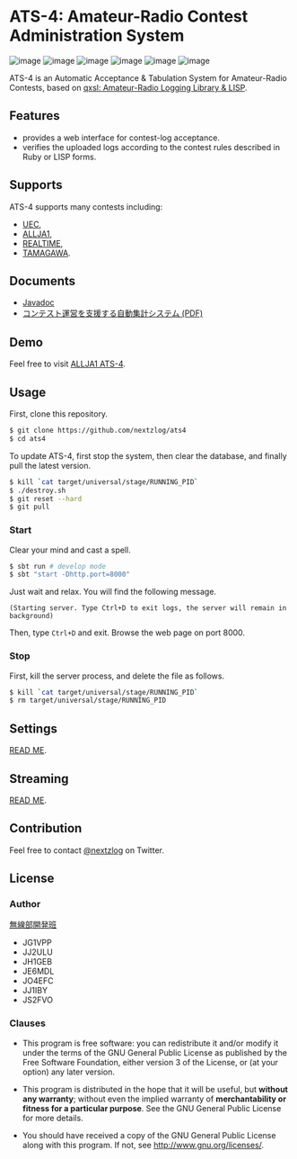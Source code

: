 ATS-4: Amateur-Radio Contest Administration System
====

![image](https://img.shields.io/badge/sbt-1.3.8-red.svg)
![image](https://img.shields.io/badge/Java-JDK11-red.svg)
![image](https://img.shields.io/badge/Scala-2.13-orange.svg)
![image](https://img.shields.io/badge/JRuby-9.2-orange.svg)
![image](https://img.shields.io/badge/PlayFramework-2.7-blueviolet.svg)
![image](https://img.shields.io/badge/license-GPL3-darkblue.svg)

ATS-4 is an Automatic Acceptance & Tabulation System for Amateur-Radio Contests, based on [qxsl: Amateur-Radio Logging Library & LISP](https://github.com/nextzlog/qxsl).

## Features

- provides a web interface for contest-log acceptance.
- verifies the uploaded logs according to the contest rules described in Ruby or LISP forms.

## Supports

ATS-4 supports many contests including:

- [UEC](https://www.ja1zgp.com/uectest_public_info/),
- [ALLJA1](http://ja1zlo.u-tokyo.org/allja1/),
- [REALTIME](http://ja1zlo.u-tokyo.org/rt/rt1.html),
- [TAMAGAWA](http://apollo.c.ooco.jp/).

## Documents

- [Javadoc](https://nextzlog.github.io/qxsl/doc/index.html)
- [コンテスト運営を支援する自動集計システム (PDF)](https://pafelog.net/ats4.pdf)

## Demo

Feel free to visit [ALLJA1 ATS-4](https://allja1.org).

## Usage

First, clone this repository.

```sh
$ git clone https://github.com/nextzlog/ats4
$ cd ats4
```

To update ATS-4, first stop the system, then clear the database, and finally pull the latest version.

```sh
$ kill `cat target/universal/stage/RUNNING_PID`
$ ./destroy.sh
$ git reset --hard
$ git pull
```

### Start

Clear your mind and cast a spell.

```sh
$ sbt run # develop mode
$ sbt "start -Dhttp.port=8000"
```

Just wait and relax.
You will find the following message.

```
(Starting server. Type Ctrl+D to exit logs, the server will remain in background)
```

Then, type `Ctrl+D` and exit.
Browse the web page on port 8000.

### Stop

First, kill the server process, and delete the file as follows.

```sh
$ kill `cat target/universal/stage/RUNNING_PID`
$ rm target/universal/stage/RUNNING_PID
```

## Settings

[READ ME](CONFIG.md).

## Streaming

[READ ME](STREAM.md).

## Contribution

Feel free to contact [@nextzlog](https://twitter.com/nextzlog) on Twitter.

## License

### Author

[無線部開発班](https://pafelog.net)

- JG1VPP
- JJ2ULU
- JH1GEB
- JE6MDL
- JO4EFC
- JJ1IBY
- JS2FVO

### Clauses

- This program is free software: you can redistribute it and/or modify it under the terms of the GNU General Public License as published by the Free Software Foundation, either version 3 of the License, or (at your option) any later version.

- This program is distributed in the hope that it will be useful, but **without any warranty**; without even the implied warranty of **merchantability or fitness for a particular purpose**.
See the GNU General Public License for more details.

- You should have received a copy of the GNU General Public License along with this program.
If not, see <http://www.gnu.org/licenses/>.
